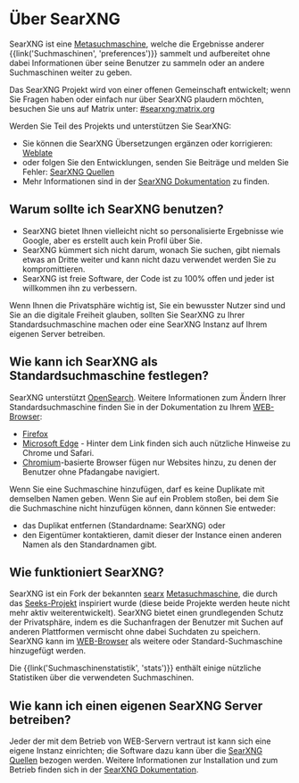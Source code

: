 # Über SearXNG

SearXNG ist eine [Metasuchmaschine], welche die Ergebnisse anderer
{{link('Suchmaschinen', 'preferences')}} sammelt und aufbereitet ohne dabei
Informationen über seine Benutzer zu sammeln oder an andere Suchmaschinen weiter
zu geben.

Das SearXNG Projekt wird von einer offenen Gemeinschaft entwickelt; wenn Sie
Fragen haben oder einfach nur über SearXNG plaudern möchten, besuchen Sie uns
auf Matrix unter: [#searxng:matrix.org]

Werden Sie Teil des Projekts und unterstützen Sie SearXNG:

- Sie können die SearXNG Übersetzungen ergänzen oder korrigieren: [Weblate]
- oder folgen Sie den Entwicklungen, senden Sie Beiträge und melden Sie Fehler:
  [SearXNG Quellen]
- Mehr Informationen sind in der [SearXNG Dokumentation] zu finden.

## Warum sollte ich SearXNG benutzen?

- SearXNG bietet Ihnen vielleicht nicht so personalisierte Ergebnisse wie
  Google, aber es erstellt auch kein Profil über Sie.
- SearXNG kümmert sich nicht darum, wonach Sie suchen, gibt niemals etwas an
  Dritte weiter und kann nicht dazu verwendet werden Sie zu kompromittieren.
- SearXNG ist freie Software, der Code ist zu 100% offen und jeder ist
  willkommen ihn zu verbessern.

Wenn Ihnen die Privatsphäre wichtig ist, Sie ein bewusster Nutzer sind und Sie
an die digitale Freiheit glauben, sollten Sie SearXNG zu Ihrer
Standardsuchmaschine machen oder eine SearXNG Instanz auf Ihrem eigenen Server
betreiben.

## Wie kann ich SearXNG als Standardsuchmaschine festlegen?

SearXNG unterstützt [OpenSearch].  Weitere Informationen zum Ändern Ihrer
Standardsuchmaschine finden Sie in der Dokumentation zu Ihrem [WEB-Browser]:

- [Firefox]
- [Microsoft Edge] - Hinter dem Link finden sich auch nützliche Hinweise zu
  Chrome und Safari.
- [Chromium]-basierte Browser fügen nur Websites hinzu, zu denen der Benutzer
  ohne Pfadangabe navigiert.

Wenn Sie eine Suchmaschine hinzufügen, darf es keine Duplikate mit demselben
Namen geben.  Wenn Sie auf ein Problem stoßen, bei dem Sie die Suchmaschine
nicht hinzufügen können, dann können Sie entweder:

- das Duplikat entfernen (Standardname: SearXNG) oder
- den Eigentümer kontaktieren, damit dieser der Instance einen anderen Namen als
  den Standardnamen gibt.

## Wie funktioniert SearXNG?

SearXNG ist ein Fork der bekannten [searx] [Metasuchmaschine], die durch das
[Seeks-Projekt] inspiriert wurde (diese beide Projekte werden heute nicht mehr
aktiv weiterentwickelt).  SearXNG bietet einen grundlegenden Schutz der
Privatsphäre, indem es die Suchanfragen der Benutzer mit Suchen auf anderen
Plattformen vermischt ohne dabei Suchdaten zu speichern.  SearXNG kann im
[WEB-Browser] als weitere oder Standard-Suchmaschine hinzugefügt werden.

Die {{link('Suchmaschinenstatistik', 'stats')}} enthält einige nützliche
Statistiken über die verwendeten Suchmaschinen.

## Wie kann ich einen eigenen SearXNG Server betreiben?

Jeder der mit dem Betrieb von WEB-Servern vertraut ist kann sich eine eigene
Instanz einrichten; die Software dazu kann über die [SearXNG Quellen] bezogen
werden. Weitere Informationen zur Installation und zum Betrieb finden sich in
der [SearXNG Dokumentation].

[SearXNG Quellen]: {{GIT_URL}}
[#searxng:matrix.org]: https://matrix.to/#/#searxng:matrix.org
[SearXNG Dokumentation]: {{get_setting('brand.docs_url')}}
[searx]: https://github.com/searx/searx
[Metasuchmaschine]: https://de.wikipedia.org/wiki/Metasuchmaschine
[Weblate]: https://translate.codeberg.org/projects/searxng/
[Seeks-Projekt]: https://beniz.github.io/seeks/
[OpenSearch]: https://github.com/dewitt/opensearch/blob/master/opensearch-1-1-draft-6.md
[Firefox]: https://support.mozilla.org/en-US/kb/add-or-remove-search-engine-firefox
[Microsoft Edge]: https://support.microsoft.com/en-us/help/4028574/microsoft-edge-change-the-default-search-engine
[Chromium]: https://www.chromium.org/tab-to-search
[WEB-Browser]: https://de.wikipedia.org/wiki/Webbrowser
